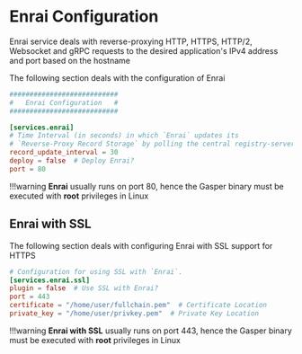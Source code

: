 # Enrai Configuration

Enrai service deals with reverse-proxying HTTP, HTTPS, HTTP/2, Websocket and gRPC requests to the desired application's IPv4 address and port based on the hostname

The following section deals with the configuration of Enrai

```toml
###########################
#   Enrai Configuration   #
###########################

[services.enrai]
# Time Interval (in seconds) in which `Enrai` updates its
# `Reverse-Proxy Record Storage` by polling the central registry-server.
record_update_interval = 30
deploy = false  # Deploy Enrai?
port = 80
```

!!!warning
    **Enrai** usually runs on port 80, hence the Gasper binary must be executed with **root** privileges in Linux

## Enrai with SSL

The following section deals with configuring Enrai with SSL support for HTTPS

```toml
# Configuration for using SSL with `Enrai`.
[services.enrai.ssl]
plugin = false  # Use SSL with Enrai?
port = 443
certificate = "/home/user/fullchain.pem"  # Certificate Location
private_key = "/home/user/privkey.pem"  # Private Key Location
```

!!!warning
    **Enrai with SSL** usually runs on port 443, hence the Gasper binary must be executed with **root** privileges in Linux
